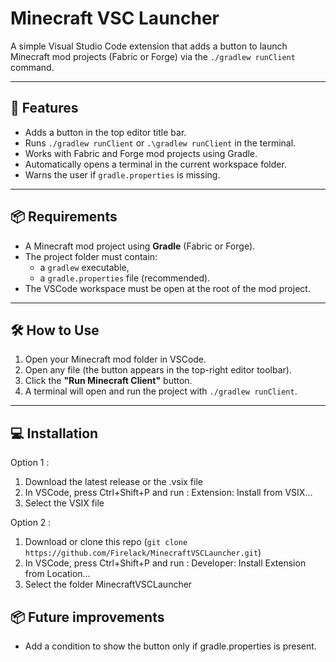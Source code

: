 # Minecraft VSC Launcher

A simple Visual Studio Code extension that adds a button to launch Minecraft mod projects (Fabric or Forge) via the `./gradlew runClient` command.

---

## 🚀 Features

- Adds a button in the top editor title bar.
- Runs `./gradlew runClient` or `.\gradlew runClient` in the terminal.
- Works with Fabric and Forge mod projects using Gradle.
- Automatically opens a terminal in the current workspace folder.
- Warns the user if `gradle.properties` is missing.

---

## 📦 Requirements

- A Minecraft mod project using **Gradle** (Fabric or Forge).
- The project folder must contain:
  - a `gradlew` executable,
  - a `gradle.properties` file (recommended).
- The VSCode workspace must be open at the root of the mod project.

---

## 🛠 How to Use

1. Open your Minecraft mod folder in VSCode.
2. Open any file (the button appears in the top-right editor toolbar).
3. Click the **"Run Minecraft Client"** button.
4. A terminal will open and run the project with `./gradlew runClient`.

---

## 💻 Installation

Option 1 :

1) Download the latest release or the .vsix file
2) In VSCode, press Ctrl+Shift+P and run :
Extension: Install from VSIX...
3) Select the VSIX file

Option 2 :

1) Download or clone this repo (`git clone https://github.com/Firelack/MinecraftVSCLauncher.git`)
2) In VSCode, press Ctrl+Shift+P and run :
Developer: Install Extension from Location...
3) Select the folder MinecraftVSCLauncher

## 📦 Future improvements

- Add a condition to show the button only if gradle.properties is present.
